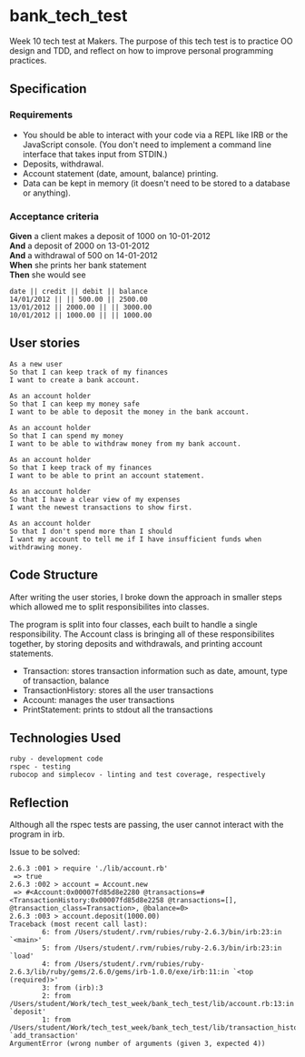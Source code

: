 # bank_tech_test

Week 10 tech test at Makers. The purpose of this tech test is to practice OO design and TDD, and reflect on how to improve personal programming practices.

## Specification

### Requirements

* You should be able to interact with your code via a REPL like IRB or the JavaScript console.  (You don't need to implement a command line interface that takes input from STDIN.)
* Deposits, withdrawal.
* Account statement (date, amount, balance) printing.
* Data can be kept in memory (it doesn't need to be stored to a database or anything).

### Acceptance criteria

**Given** a client makes a deposit of 1000 on 10-01-2012  
**And** a deposit of 2000 on 13-01-2012  
**And** a withdrawal of 500 on 14-01-2012  
**When** she prints her bank statement  
**Then** she would see

```
date || credit || debit || balance
14/01/2012 || || 500.00 || 2500.00
13/01/2012 || 2000.00 || || 3000.00
10/01/2012 || 1000.00 || || 1000.00
```

## User stories

```
As a new user
So that I can keep track of my finances
I want to create a bank account.

As an account holder
So that I can keep my money safe
I want to be able to deposit the money in the bank account.

As an account holder
So that I can spend my money
I want to be able to withdraw money from my bank account.

As an account holder
So that I keep track of my finances
I want to be able to print an account statement.

As an account holder
So that I have a clear view of my expenses
I want the newest transactions to show first.

As an account holder
So that I don't spend more than I should
I want my account to tell me if I have insufficient funds when withdrawing money.
```

## Code Structure
After writing the user stories, I broke down the approach in smaller steps which allowed me to split responsibilites into classes.

The program is split into four classes, each built to handle a single responsibility. The Account class is bringing all of these responsibilites together, by storing deposits and withdrawals, and printing account statements. 

* Transaction: stores transaction information such as date, amount, type of transaction, balance  
* TransactionHistory: stores all the user transactions  
* Account: manages the user transactions  
* PrintStatement: prints to stdout all the transactions  

## Technologies Used

```
ruby - development code
rspec - testing
rubocop and simplecov - linting and test coverage, respectively
```

## Reflection



Although all the rspec tests are passing, the user cannot interact with the program in irb.

Issue to be solved:
```
2.6.3 :001 > require './lib/account.rb'
 => true 
2.6.3 :002 > account = Account.new
 => #<Account:0x00007fd85d8e2280 @transactions=#<TransactionHistory:0x00007fd85d8e2258 @transactions=[], @transaction_class=Transaction>, @balance=0> 
2.6.3 :003 > account.deposit(1000.00)
Traceback (most recent call last):
        6: from /Users/student/.rvm/rubies/ruby-2.6.3/bin/irb:23:in `<main>'
        5: from /Users/student/.rvm/rubies/ruby-2.6.3/bin/irb:23:in `load'
        4: from /Users/student/.rvm/rubies/ruby-2.6.3/lib/ruby/gems/2.6.0/gems/irb-1.0.0/exe/irb:11:in `<top (required)>'
        3: from (irb):3
        2: from /Users/student/Work/tech_test_week/bank_tech_test/lib/account.rb:13:in `deposit'
        1: from /Users/student/Work/tech_test_week/bank_tech_test/lib/transaction_history.rb:11:in `add_transaction'
ArgumentError (wrong number of arguments (given 3, expected 4))
```




